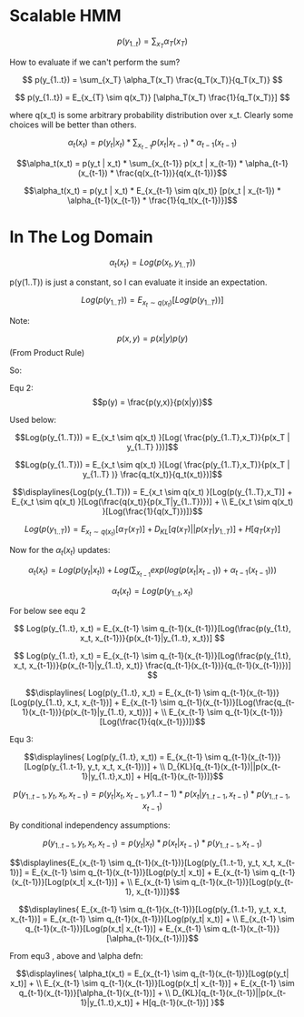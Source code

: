 # Scalable HMM

$$
p(y_{1..t}) = \sum_{x_T} \alpha_T(x_T)
$$

How to evaluate if we can't perform the sum?

$$
p(y_{1..t}) = \sum_{x_T} \alpha_T(x_T) \frac{q_T(x_T)}{q_T(x_T)}
$$

$$
p(y_{1..t}) = E_{x_{T} \sim q(x_T)} [\alpha_T(x_T) \frac{1}{q_T(x_T)}]
$$

where q(x_t) is some arbitrary probability distribution over x_t. Clearly some choices will be better than others.

$$\alpha_t(x_t) = p(y_t | x_t) * \sum_{x_{t-1}} p(x_t | x_{t-1}) * \alpha_{t-1}(x_{t-1})$$

$$\alpha_t(x_t) = p(y_t | x_t) * \sum_{x_{t-1}} p(x_t | x_{t-1}) * \alpha_{t-1}(x_{t-1}) * \frac{q(x_{t-1})}{q(x_{t-1})}$$

$$\alpha_t(x_t) = p(y_t | x_t) * E_{x_{t-1} \sim q(x_t)} [p(x_t | x_{t-1}) * \alpha_{t-1}(x_{t-1}) * \frac{1}{q_t(x_{t-1})}]$$


# In The Log Domain

$$\alpha_t(x_t) = Log(p(x_t, y_{1..T}))$$

p(y(1..T)) is just a constant, so I can evaluate it inside an expectation.

$$Log(p(y_{1..T})) = E_{x_t \sim q(x_t) }[Log(p(y_{1..T}))]$$

Note:

$$p(x,y) = p(x|y) p(y)$$ (From Product Rule)

So:

Equ 2:
$$p(y) = \frac{p(y,x)}{p(x|y)}$$

Used below:

$$Log(p(y_{1..T})) = E_{x_t \sim q(x_t) }[Log( \frac{p(y_{1..T},x_T)}{p(x_T | y_{1..T} )})]$$


$$Log(p(y_{1..T})) = E_{x_t \sim q(x_t) }[Log( \frac{p(y_{1..T},x_T)}{p(x_T | y_{1..T} )} \frac{q_t(x_t)}{q_t(x_t)})]$$

```math
\displaylines{Log(p(y_{1..T})) = E_{x_t \sim q(x_t) }[Log(p(y_{1..T},x_T)] + E_{x_t \sim q(x_t) }[Log(\frac{q(x_t)}{p(x_T|y_{1..T})})] + \\
E_{x_t \sim q(x_t) }[Log(\frac{1}{q(x_T)})]}
```


$$Log(p(y_{1..T})) = E_{x_t \sim q(x_t) }[\alpha_T(x_T)] + D_{KL}[q(x_T)||p(x_T|y_{1..T})] + H[q_T(x_T)]$$

Now for the $\alpha_t(x_t)$ updates:

$$\alpha_t(x_t) = Log(p(y_t | x_t)) + Log(\sum_{x_{t-1}} exp(log(p(x_t | x_{t-1})) + \alpha_{t-1}(x_{t-1})))$$


$$
\alpha_t(x_t) = Log(p(y_{1..t}, x_t)
$$

For below see equ 2

$$
Log(p(y_{1..t}, x_t) = E_{x_{t-1} \sim q_{t-1}(x_{t-1})}[Log(\frac{p(y_{1.t}, x_t, x_{t-1})}{p(x_{t-1}|y_{1..t}, x_t})]
$$

$$
Log(p(y_{1..t}, x_t) = E_{x_{t-1} \sim q_{t-1}(x_{t-1})}[Log(\frac{p(y_{1.t}, x_t, x_{t-1})}{p(x_{t-1}|y_{1..t}, x_t)} \frac{q_{t-1}(x_{t-1})}{q_{t-1}(x_{t-1})})]
$$

```math
\displaylines{
Log(p(y_{1..t}, x_t) = E_{x_{t-1} \sim q_{t-1}(x_{t-1})}[Log(p(y_{1..t}, x_t, x_{t-1})] + E_{x_{t-1} \sim q_{t-1}(x_{t-1})}[Log(\frac{q_{t-1}(x_{t-1})}{p(x_{t-1}|y_{1..t}, x_t)})] + \\
E_{x_{t-1} \sim q_{t-1}(x_{t-1})}[Log(\frac{1}{q(x_{t-1}})]}
```
Equ 3:
```math
\displaylines{
Log(p(y_{1..t}, x_t)) = E_{x_{t-1} \sim q_{t-1}(x_{t-1})}[Log(p(y_{1..t-1}, y_t, x_t, x_{t-1}))] + \\
D_{KL}[q_{t-1}(x_{t-1})||p(x_{t-1}|y_{1..t},x_t)] + H[q_{t-1}(x_{t-1})]}
```

$$
p(y_{1..t-1}, y_t, x_t, x_{t-1}) = p(y_t|x_t, x_{t-1}, y{1..t-1}) * p(x_t|y_{1..t-1}, x_{t-1}) * p(y_{1..t-1}, x_{t-1})
$$

By conditional independency assumptions:

$$
p(y_{1..t-1}, y_t, x_t, x_{t-1}) = p(y_t|x_t) * p(x_t| x_{t-1}) * p(y_{1..t-1}, x_{t-1})
$$

```math
\displaylines{E_{x_{t-1} \sim q_{t-1}(x_{t-1})}[Log(p(y_{1..t-1}, y_t, x_t, x_{t-1})] = E_{x_{t-1} \sim q_{t-1}(x_{t-1})}[Log(p(y_t| x_t)] + E_{x_{t-1} \sim q_{t-1}(x_{t-1})}[Log(p(x_t| x_{t-1})] + \\
E_{x_{t-1} \sim q_{t-1}(x_{t-1})}[Log(p(y_{t-1}, x_{t-1})]}
```

```math
\displaylines{
E_{x_{t-1} \sim q_{t-1}(x_{t-1})}[Log(p(y_{1..t-1}, y_t, x_t, x_{t-1})] = E_{x_{t-1} \sim q_{t-1}(x_{t-1})}[Log(p(y_t| x_t)] + \\
E_{x_{t-1} \sim q_{t-1}(x_{t-1})}[Log(p(x_t| x_{t-1})] + E_{x_{t-1} \sim q_{t-1}(x_{t-1})}[\alpha_{t-1}(x_{t-1})]}
```

From equ3 , above and \alpha defn:

```math
\displaylines{
\alpha_t(x_t) = E_{x_{t-1} \sim q_{t-1}(x_{t-1})}[Log(p(y_t| x_t)] + \\
E_{x_{t-1} \sim q_{t-1}(x_{t-1})}[Log(p(x_t| x_{t-1})] + E_{x_{t-1} \sim q_{t-1}(x_{t-1})}[\alpha_{t-1}(x_{t-1})] + \\
D_{KL}[q_{t-1}(x_{t-1})||p(x_{t-1}|y_{1..t},x_t)] + H[q_{t-1}(x_{t-1})]
}
```
